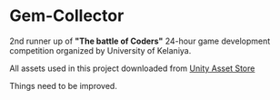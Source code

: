 # Gem-Collector

2nd runner up of **"The battle of Coders"** 24-hour game development competition organized by University of Kelaniya.

All assets used in this project downloaded from [Unity Asset Store](https://www.assetstore.unity.com)

Things need to be improved. 